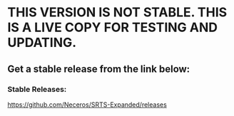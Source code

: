 # THIS VERSION IS NOT STABLE. THIS IS A LIVE COPY FOR TESTING AND UPDATING.

## Get a stable release from the link below:

### Stable Releases:
https://github.com/Neceros/SRTS-Expanded/releases
